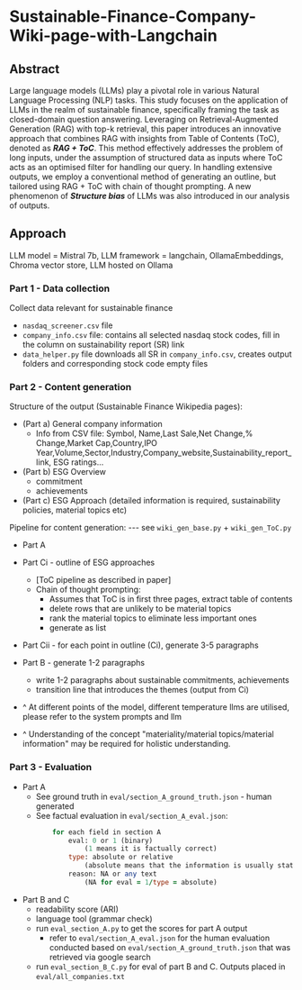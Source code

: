 # Sustainable-Finance-Company-Wiki-page-with-Langchain
 
## Abstract 

Large language models (LLMs) play a pivotal role in various Natural Language Processing (NLP) tasks. This study focuses on the application of LLMs in the realm of sustainable finance, specifically framing the task as closed-domain question answering. Leveraging on Retrieval-Augmented Generation (RAG) with top-k retrieval, this paper introduces an innovative approach that combines RAG with insights from Table of Contents (ToC), denoted as ***RAG + ToC***. This method effectively addresses the problem of long inputs, under the assumption of structured data as inputs where ToC acts as an optimised filter for handling our query. In handling extensive outputs, we employ a conventional method of generating an outline, but tailored using RAG + ToC with chain of thought prompting. A new phenomenon of ***Structure bias*** of LLMs was also introduced in our analysis of outputs.

## Approach

LLM model = Mistral 7b, LLM framework = langchain, OllamaEmbeddings, Chroma vector store, LLM hosted on Ollama

### Part 1 - Data collection
Collect data relevant for sustainable finance
- `nasdaq_screener.csv` file
- `company_info.csv` file: contains all selected nasdaq stock codes, fill in the column on sustainability report (SR) link
- `data_helper.py` file downloads all SR in `company_info.csv`, creates output folders and corresponding stock code empty files

### Part 2 - Content generation
Structure of the output (Sustainable Finance Wikipedia pages):
- (Part a) General company information
    - Info from CSV file: Symbol, Name,Last Sale,Net Change,% Change,Market Cap,Country,IPO Year,Volume,Sector,Industry,Company_website,Sustainability_report_link, ESG ratings... 
- (Part b) ESG Overview
    - commitment 
    - achievements
- (Part c) ESG Approach (detailed information is required, sustainability policies, material topics etc)

Pipeline for content generation: --- see `wiki_gen_base.py` + `wiki_gen_ToC.py`
- Part A
- Part Ci - outline of ESG approaches 
    - [ToC pipeline as described in paper]
    - Chain of thought prompting: 
        - Assumes that ToC is in first three pages, extract table of contents
        - delete rows that are unlikely to be material topics
        - rank the material topics to eliminate less important ones
        - generate as list
- Part Cii - for each point in outline (Ci), generate 3-5 paragraphs
- Part B - generate 1-2 paragraphs 
    - write 1-2 paragraphs about sustainable commitments, achievements
    - transition line that introduces the themes (output from Ci)

- ^ At different points of the model, different temperature llms are utilised, please refer to the system prompts and llm
- ^ Understanding of the concept "materiality/material topics/material information" may be required for holistic understanding.

### Part 3 - Evaluation
- Part A 
    - See ground truth in `eval/section_A_ground_truth.json` - human generated
    - See factual evaluation in `eval/section_A_eval.json`:
        ``` for each company:
            for each field in section A
                eval: 0 or 1 (binary) 
                    (1 means it is factually correct)
                type: absolute or relative 
                    (absolute means that the information is usually static or any random two people woudl come up with the same answer. relative means that information is debatable, example, important people - who is to determine the extent of importance)
                reason: NA or any text 
                    (NA for eval = 1/type = absolute)
        ```
- Part B and C
    - readability score (ARI)
    - language tool (grammar check)
    - run `eval_section_A.py` to get the scores for part A output
        - refer to `eval/section_A_eval.json` for the human evaluation conducted based on 
            `eval/section_A_ground_truth.json` that was retrieved via google search
    - run `eval_section_B_C.py` for eval of part B and C. Outputs placed in `eval/all_companies.txt`







